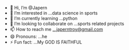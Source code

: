 - 👋 Hi, I’m @Japern
- 👀 I’m interested in ...data science in sports
- 🌱 I’m currently learning ...python
- 💞️ I’m looking to collaborate on ...sports related projects
- 📫 How to reach me ...japerntroy@gmail.com
- 😄 Pronouns: ...he
- ⚡ Fun fact: ...My GOD IS FAITHFUL

<!---
Japern/Japern is a ✨ special ✨ repository because its `README.md` (this file) appears on your GitHub profile.
You can click the Preview link to take a look at your changes.
--->
